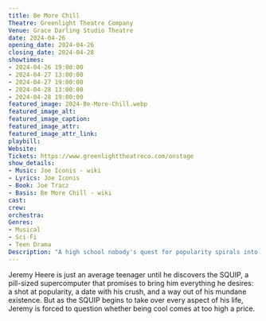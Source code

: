```yaml
---
title: Be More Chill
Theatre: Greenlight Theatre Company
Venue: Grace Darling Studio Theatre
date: 2024-04-26
opening_date: 2024-04-26
closing_date: 2024-04-28
showtimes:
- 2024-04-26 19:00:00
- 2024-04-27 13:00:00
- 2024-04-27 19:00:00
- 2024-04-28 13:00:00
- 2024-04-28 19:00:00
featured_image: 2024-Be-More-Chill.webp
featured_image_alt: 
featured_image_caption: 
featured_image_attr: 
featured_image_attr_link: 
playbill:
Website: 
Tickets: https://www.greenlighttheatreco.com/onstage
show_details: 
- Music: Joe Iconis - wiki
- Lyrics: Joe Iconis
- Book: Joe Tracz
- Basis: Be More Chill - wiki
cast:
crew:
orchestra:
Genres:
- Musical
- Sci-Fi
- Teen Drama
Description: "A high school nobody's quest for popularity spirals into a tech-fueled frenzy when a tiny supercomputer offers to make him cool with some unexpected side effects."
---
```

Jeremy Heere is just an average teenager until he discovers the SQUIP, a pill-sized supercomputer that promises to bring him everything he desires: a shot at popularity, a date with his crush, and a way out of his mundane existence. But as the SQUIP begins to take over every aspect of his life, Jeremy is forced to question whether being cool comes at too high a price. 